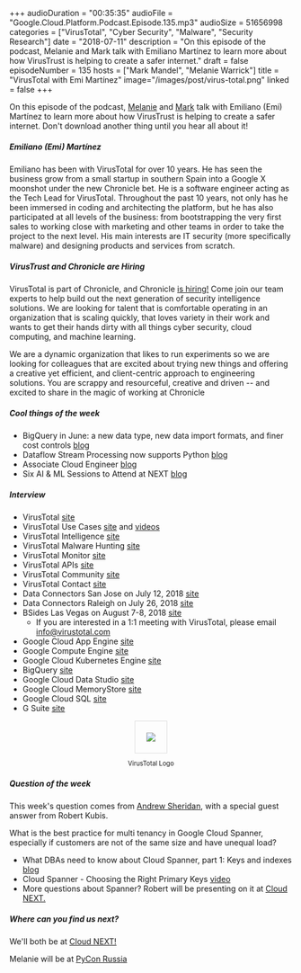 +++
audioDuration = "00:35:35"
audioFile = "Google.Cloud.Platform.Podcast.Episode.135.mp3"
audioSize = 51656998 
categories = ["VirusTotal", "Cyber Security", "Malware", "Security Research"]
date = "2018-07-11"
description = "On this episode of the podcast, Melanie and Mark talk with Emiliano Martínez to learn more about how VirusTrust is helping to create a safer internet."
draft = false
episodeNumber = 135
hosts = ["Mark Mandel", "Melanie Warrick"]
title = "VirusTotal with Emi Martínez"
image="/images/post/virus-total.png"
linked = false
+++

On this episode of the podcast, [Melanie](https://twitter.com/nyghtowl) and [Mark](https://twitter.com/Neurotic) talk with Emiliano (Emi) Martínez to learn more about how VirusTrust is helping to create a safer internet. Don't download another thing until you hear all about it! 

<!--more-->

##### Emiliano (Emi) Martínez

Emiliano has been with VirusTotal for over 10 years. He has seen the business grow from a small startup in southern Spain into a Google X moonshot under the new Chronicle bet. He is a software engineer acting as the Tech Lead for VirusTotal. Throughout the past 10 years, not only has he been immersed in coding and architecting the platform, but he has also participated at all levels of the business: from bootstrapping the very first sales to working close with marketing and other teams in order to take the project to the next level. His main interests are IT security (more specifically malware) and designing products and services from scratch. 

##### VirusTrust and Chronicle are Hiring

VirusTotal is part of Chronicle, and Chronicle [is hiring!](https://careers.google.com/jobs#t=sq&q=j&li=20&l=false&jlo=en-US&j=chronicle&) Come join our team experts to help build out the next generation of security intelligence solutions. We are looking for talent that is comfortable operating in an organization that is scaling quickly, that loves variety in their work and wants to get their hands dirty with all things cyber security, cloud computing, and machine learning.

We are a dynamic organization that likes to run experiments so we are looking for colleagues that are excited about trying new things and offering a creative yet efficient, and client-centric approach to engineering solutions. You are scrappy and resourceful, creative and driven -- and excited to share in the magic of working at Chronicle


##### Cool things of the week

* BigQuery in June: a new data type, new data import formats, and finer cost controls [blog](https://cloud.google.com/blog/big-data/2018/06/bigquery-in-june-a-new-data-type-new-data-import-formats-and-finer-cost-controls)
* Dataflow Stream Processing now supports Python [blog](https://cloud.google.com/blog/big-data/2018/06/dataflow-stream-processing-now-supports-python)
* Associate Cloud Engineer [blog](https://cloudplatform.googleblog.com/2018/06/Announcing-a-new-certification-from-Google-Cloud-Certified-the-Associate-Cloud-Engineer.html)
* Six AI & ML Sessions to Attend at NEXT [blog](https://t.co/Wph6YbXBjn) 

##### Interview

* VirusTotal [site](https://www.virustotal.com/)
* VirusTotal Use Cases [site](https://www.virustotal.com/learn) and [videos](https://www.virustotal.com/learn/watch/)
* VirusTotal Intelligence [site](https://www.virustotal.com/#/intelligence-overview)
* VirusTotal Malware Hunting [site](https://www.virustotal.com/#/hunting-overview)
* VirusTotal Monitor [site](https://www.virustotal.com/#/monitor-overview)
* VirusTotal APIs [site](https://developers.virustotal.com/v2.0/reference)
* VirusTotal Community [site](https://support.virustotal.com/hc/en-us/articles/115003457349-Join-Community)
* VirusTotal Contact [site](https://support.virustotal.com/hc/en-us/requests/new)
* Data Connectors San Jose on July 12, 2018 [site](https://www.dataconnectors.com/event/san-jose2018/)
* Data Connectors Raleigh on July 26, 2018 [site](https://www.dataconnectors.com/event/raleigh2018/)
* BSides Las Vegas on August 7-8, 2018 [site](https://www.bsideslv.org)
  - If you are interested in a 1:1 meeting with VirusTotal, please email [info@virustotal.com](mailto:info@virustotal.com)
* Google Cloud App Engine [site](https://cloud.google.com/appengine/)
* Google Compute Engine [site](https://cloud.google.com/compute/)
* Google Cloud Kubernetes Engine [site](https://cloud.google.com/kubernetes-engine/)
* BigQuery [site](https://cloud.google.com/bigquery/)
* Google Cloud Data Studio [site](https://cloud.google.com/data-studio/)
* Google Cloud MemoryStore [site](https://cloud.google.com/memorystore/)
* Google Cloud SQL [site](https://cloud.google.com/sql/)
* G Suite [site](https://gsuite.google.com)

<div style="text-align: center">
  <a href="https://www.virustotal.com/"><img src="/images/post/virus-total.png" style="margin: auto; max-width: 30%; border:1px solid #dedede; padding: 20px;"></a>
  <p style="font-size:0.8em">VirusTotal Logo<p>
</div>

##### Question of the week

This week's question comes from [Andrew Sheridan](https://twitter.com/andyjsh), with a special guest answer from Robert Kubis.

What is the best practice for multi tenancy in Google Cloud Spanner, especially if customers are not of the same size and have unequal load?

* What DBAs need to know about Cloud Spanner, part 1: Keys and indexes [blog](https://cloudplatform.googleblog.com/2018/06/What-DBAs-need-to-know-about-Cloud-Spanner-part-1-Keys-and-indexes.html)
* Cloud Spanner - Choosing the Right Primary Keys [video](https://www.youtube.com/watch?v=FFTHQt_KFNM)
* More questions about Spanner? Robert will be presenting on it at [Cloud NEXT.](https://cloud.withgoogle.com/next18/sf/)

##### Where can you find us next?

We'll both be at [Cloud NEXT!](https://cloud.withgoogle.com/next18/sf/) 

Melanie will be at [PyCon Russia](http://pycon.ru/2018/en/)